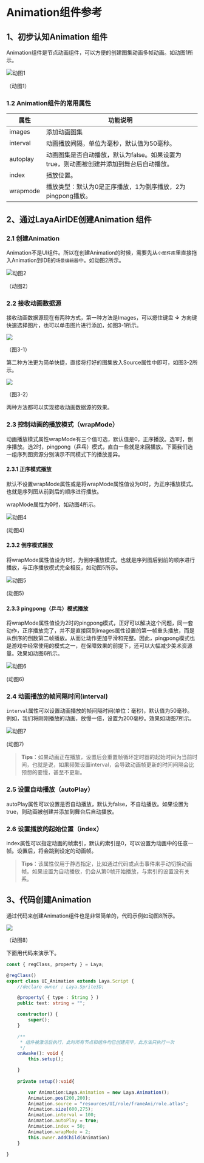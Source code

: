 # Animation组件参考



## 1、初步认知Animation 组件

Animation组件是节点动画组件，可以方便的创建图集动画多帧动画。如动图1所示。

![动图1](img/1.gif) 

（动图1）



[Animation API]:https://layaair.layabox.com/3.x/api/Chinese/index.html?version=3.0.0&type=Core&category=display&class=laya.display.Animation



### 1.2 Animation组件的常用属性

| 属性     | 功能说明                                                     |
| -------- | ------------------------------------------------------------ |
| images   | 添加动画图集                                                 |
| interval | 动画播放间隔，单位为毫秒，默认值为50毫秒。                   |
| autoplay | 动画图集是否自动播放，默认为false。如果设置为true，则动画被创建并添加到舞台后自动播放。 |
| index    | 播放位置。                                                   |
| wrapmode | 播放类型：默认为0是正序播放，1为倒序播放，2为pingpong播放。  |

## 2、通过LayaAirIDE创建Animation 组件

### 2.1 创建Animation

Animation不是UI组件。所以在创建Animation的时候，需要先从`小部件库`里直接拖入Animation到IDE的`场景编辑器`中。如动图2所示。

![动图2](img/2.gif) 

（动图2）



### 2.2 接收动画数据源

接收动画数据源现在有两种方式，第一种方法是Images，可以摁住键盘 **↓** 方向键快速选择图片，也可以单击图片进行添加，如图3-1所示。

![](img/3-1.png) 

（图3-1）

第二种方法更为简单快捷，直接将打好的图集放入Source属性中即可，如图3-2所示。

![](img/3-2.png) 

（图3-2）

两种方法都可以实现接收动画数据源的效果。

### 2.3 控制动画的播放模式（wrapMode）

动画播放模式属性wrapMode有三个值可选，默认值是0，正序播放。选1时，倒序播放。选2时，pingpong（乒乓）模式，直白一些就是来回播放。下面我们选一组序列图资源分别演示不同模式下的播放差异。

#### 2.3.1 正序模式播放

默认不设置wrapMode属性或是将wrapMode属性值设为0时，为正序播放模式。也就是序列图从前到后的顺序进行播放。

wrapMode属性为**0**时，如动图4所示。

![动图4](img/4.gif)  

(动图4)



#### 2.3.2 倒序模式播放

将wrapMode属性值设为1时，为倒序播放模式。也就是序列图后到前的顺序进行播放，与正序播放模式完全相反，如动图5所示。


![动图5](img/5.gif) 

(动图5)



#### 2.3.3 pingpong（乒乓）模式播放

将wrapMode属性值设为2时的pingpong模式，正好可以解决这个问题，同一套动作，正序播放完了，并不是直接回到images属性设置的第一帧重头播放，而是从倒序的倒数第二帧播放。从而让动作更加平滑和完整。因此，pingpong模式也是游戏中经常使用的模式之一，在保障效果的前提下，还可以大幅减少美术资源量。效果如动图6所示。

![动图6](img/6.gif) 

(动图6)



### 2.4  动画播放的帧间隔时间(interval)

`interval`属性可以设置动画播放的帧间隔时间(单位：毫秒)，默认值为50毫秒。例如，我们将刚刚播放的动画，放慢一倍，设置为200毫秒。效果如动图7所示。


![动图7](img/7.gif) 

(动图7)

> **Tips**：如果动画正在播放，设置后会重置帧循环定时器的起始时间为当前时间，也就是说，如果频繁设置interval，会导致动画帧更新的时间间隔会比预想的要慢，甚至不更新。



### 2.5 设置自动播放（autoPlay）

autoPlay属性可以设置是否自动播放，默认为false，不自动播放。如果设置为true，则动画被创建并添加到舞台后自动播放。



### 2.6 设置播放的起始位置（index）

index属性可以指定动画的帧索引，默认的索引是0，可以设置为动画中的任意一帧。设置后，将会跳到设定的动画帧。

> **Tips**：该属性仅用于静态指定，比如通过代码或点击事件来手动切换动画帧。如果设置为自动播放，仍会从第0帧开始播放，与索引的设置没有关系。



## 3、代码创建Animation

通过代码来创建Animation组件也是非常简单的，代码示例如动图8所示。

![](img/8.gif) 

（动图8）

下面用代码来演示下。

```typescript
const { regClass, property } = Laya;

@regClass()
export class UI_Animation extends Laya.Script {
    //declare owner : Laya.Sprite3D;

    @property( { type : String } )
    public text: string = "";

    constructor() {
        super();
    }

    /**
     * 组件被激活后执行，此时所有节点和组件均已创建完毕，此方法只执行一次
     */
    onAwake(): void {
        this.setup();

    }
    
	private setup():void{

        var Animation:Laya.Animation = new Laya.Animation();
        Animation.pos(200,200);
        Animation.source = "resources/UI/role/frameAni/role.atlas";
        Animation.size(600,275);
        Animation.interval = 100;
        Animation.autoPlay = true;
        Animation.index = 50;
        Animation.wrapMode = 2;
        this.owner.addChild(Animation)
    }

}

```

